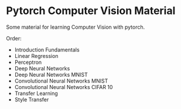 # Pytorch Computer Vision Material
Some material for learning Computer Vision with pytorch.

Order:
- Introduction Fundamentals
- Linear Regression
- Perceptron
- Deep Neural Networks
- Deep Neural Networks MNIST
- Convolutional Neural Networks MNIST
- Convolutional Neural Networks CIFAR 10
- Transfer Learning
- Style Transfer
